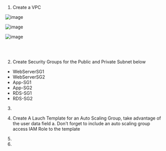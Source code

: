 
1. Create a VPC 

![image](https://github.com/victorwokili/AWS-Intermediate/assets/18079443/42ec85ed-d44c-45a0-8fa2-54dc5c3e419f)



![image](https://github.com/victorwokili/AWS-Intermediate/assets/18079443/8e15f61d-f387-4182-bc35-b20c1bcc9def)


![image](https://github.com/victorwokili/AWS-Intermediate/assets/18079443/956132fb-6a67-4db4-b1cd-0121561aa2a0)


<br><br>


2. Create Security Groups for the Public and Private Subnet below
  - WebServerSG1
  - WebServerSG2
  - App-SG1
  - App-SG2
  - RDS-SG1
  - RDS-SG2

3. 
2. Create A Lauch Template for an Auto Scaling Group, take advantage of the user data field
a. Don't forget to include an auto scaling group access IAM Role to the template
3. 

4. 
